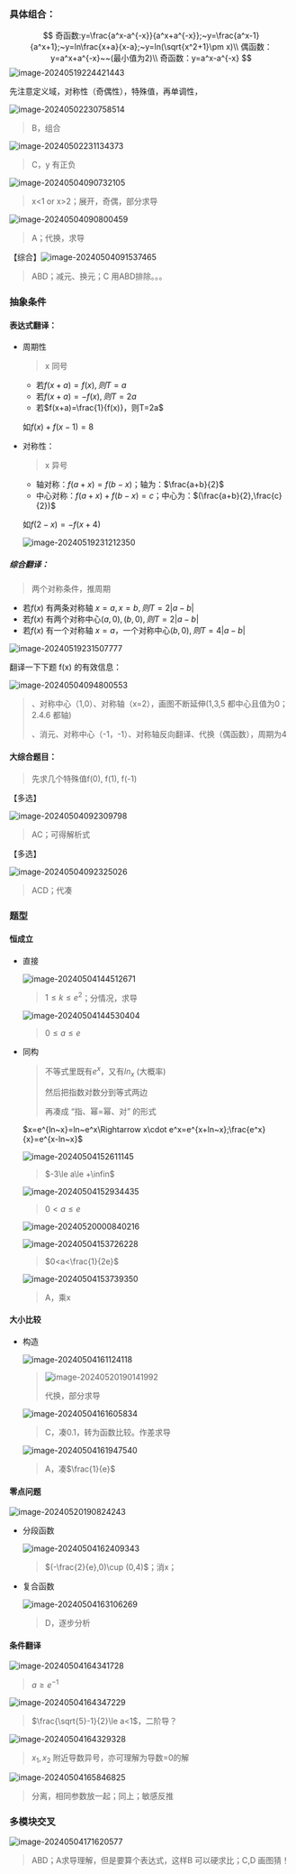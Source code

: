 ### 具体组合：

$$
奇函数:y=\frac{a^x-a^{-x}}{a^x+a^{-x}};~y=\frac{a^x-1}{a^x+1};~y=ln\frac{x+a}{x-a};~y=ln(\sqrt{x^2+1}\pm x)\\
偶函数：y=a^x+a^{-x}~~(最小值为2)\\
奇函数：y=a^x-a^{-x}
$$
![image-20240519224421443](image-20240519224421443.png)

先注意定义域，对称性（奇偶性），特殊值，再单调性，

![image-20240502230758514](image-20240502230758514.png)

> B，组合

![image-20240502231134373](image-20240502231134373.png)

> C，y 有正负

![image-20240504090732105](image-20240504090732105.png)

> x<1 or x>2；展开，奇偶，部分求导

![image-20240504090800459](image-20240504090800459.png)

> A；代换，求导

【综合】![image-20240504091537465](image-20240504091537465.png)

> ABD；减元、换元；C 用ABD排除。。。

### 抽象条件

#### 表达式翻译：

- 周期性 

    > x 同号

    - 若$f(x+a)=f(x),则T=a$
    - 若$f(x+a)=-f(x),则T=2a$
    - 若$f(x+a)=\frac{1}{f(x)}，则T=2a$

    如$f(x)+f(x-1)=8$

- 对称性：

    > x 异号

    - 轴对称：$f(a+x)=f(b-x)$；轴为：$\frac{a+b}{2}$
    - 中心对称：$f(a+x)+f(b-x)=c$；中心为：$(\frac{a+b}{2},\frac{c}{2})$

    如$f(2-x)=-f(x+4)$

    ![image-20240519231212350](image-20240519231212350.png)

##### 综合翻译：

> 两个对称条件，推周期

- 若$f(x)$ 有两条对称轴 $x=a,x=b,则T=2|a-b|$
- 若$f(x)$ 有两个对称中心$(a,0),(b,0),则T=2|a-b|$
- 若$f(x)$ 有一个对称轴 $x=a$，一个对称中心$(b,0),则T=4|a-b|$

![image-20240519231507777](image-20240519231507777.png)

翻译一下下题 f(x) 的有效信息：

![image-20240504094800553](image-20240504094800553.png)

> 、对称中心（1,0）、对称轴（x=2），画图不断延伸(1,3,5 都中心且值为0；2.4.6 都轴)
>
> 、消元、对称中心（-1，-1）、对称轴反向翻译、代换（偶函数），周期为4

#### 大综合题目：

> 先求几个特殊值f(0), f(1), f(-1)

【多选】

![image-20240504092309798](image-20240504092309798.png)

>AC；可得解析式

【多选】

![image-20240504092325026](image-20240504092325026.png)

> ACD；代凑

### 题型

#### 恒成立

- 直接

    ![image-20240504144512671](image-20240504144512671.png)

    >$1\le k\le e^2$；分情况，求导

    ![image-20240504144530404](image-20240504144530404.png)

    > $0\le a\le e$

- 同构

    > 不等式里既有$e^x$，又有$ln_x$ (大概率) 
    >
    > 然后把指数对数分到等式两边 
    >
    > 再凑成 “指、幂=幂、对” 的形式

    $x=e^{ln~x}=ln~e^x\Rightarrow x\cdot e^x=e^{x+ln~x};\frac{e^x}{x}=e^{x-ln~x}$

    ![image-20240504152611145](image-20240504152611145.png)

    > $-3\le a\le +\infin$

    ![image-20240504152934435](image-20240504152934435.png)

    > $0<a\le e$ 

    ![image-20240520000840216](image-20240520000840216.png)

    ![image-20240504153726228](image-20240504153726228.png)

    >$0<a<\frac{1}{2e}$

    ![image-20240504153739350](image-20240504153739350.png)

    >A，乘x

#### 大小比较

- 构造 

    ![image-20240504161124118](image-20240504161124118.png)

    > ![image-20240520190141992](image-20240520190141992.png)
    >
    > 代换，部分求导

    ![image-20240504161605834](image-20240504161605834.png)

    >C，凑0.1，转为函数比较。作差求导

    ![image-20240504161947540](image-20240504161947540.png)

    > A，凑$\frac{1}{e}$

#### 零点问题

![image-20240520190824243](image-20240520190824243.png)

- 分段函数

    ![image-20240504162409343](image-20240504162409343.png)

    > $(-\frac{2}{e},0)\cup (0,4)$；消x；

- 复合函数

    ![image-20240504163106269](image-20240504163106269.png)

    > D，逐步分析

#### 条件翻译

![image-20240504164341728](image-20240504164341728.png)

>$a\ge e^{-1}$

![image-20240504164347229](image-20240504164347229.png)

>$\frac{\sqrt{5}-1}{2}\le a<1$，二阶导？

![image-20240504164329328](image-20240504164329328.png)

> $x_1,x_2$ 附近导数异号，亦可理解为导数=0的解

![image-20240504165846825](image-20240504165846825.png)

> 分离，相同参数放一起；同上；敏感反推

### 多模块交叉

![image-20240504171620577](image-20240504171620577.png)

> ABD；A求导理解，但是要算个表达式，这样B 可以硬求比；C,D 画图猜！
